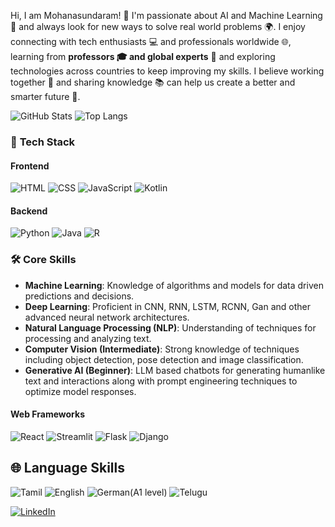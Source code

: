 
Hi, I am Mohanasundaram! 👋
I'm passionate about AI and Machine Learning 🤖 and always look for new ways to solve real world problems 🌍. I enjoy connecting with tech enthusiasts 💻 and professionals worldwide 🌐, learning from **professors 🎓 and global experts** 🌟 and exploring technologies across countries to keep improving my skills. I believe working together 🤝 and sharing knowledge 📚 can help us create a better and smarter future 🚀.

![GitHub Stats](https://github-readme-stats.vercel.app/api?username=MOHANsundar007&show_icons=true&count_private=true&hide_title=true)
![Top Langs](https://github-readme-stats.vercel.app/api/top-langs/?username=MOHANsundar007&layout=compact)

### 🚀 **Tech Stack**

#### **Frontend**
![HTML](https://img.shields.io/badge/HTML-E34F26?style=for-the-badge&logo=html5&logoColor=white) 
![CSS](https://img.shields.io/badge/CSS-1572B6?style=for-the-badge&logo=css3&logoColor=white) 
![JavaScript](https://img.shields.io/badge/JavaScript-F7DF1E?style=for-the-badge&logo=javascript&logoColor=black) 
![Kotlin](https://img.shields.io/badge/Kotlin-7F52FF?style=for-the-badge&logo=kotlin&logoColor=white)

#### **Backend**
![Python](https://img.shields.io/badge/Python-3776AB?style=for-the-badge&logo=python&logoColor=white) 
![Java](https://img.shields.io/badge/Java-007396?style=for-the-badge&logo=java&logoColor=white) 
![R](https://img.shields.io/badge/R-276DC3?style=for-the-badge&logo=r&logoColor=white)

### 🛠️ **Core Skills**
- **Machine Learning**: Knowledge of algorithms and models for data driven predictions and decisions.
- **Deep Learning**: Proficient in CNN, RNN, LSTM, RCNN, Gan and other advanced neural network architectures.
- **Natural Language Processing (NLP)**: Understanding of techniques for processing and analyzing text.
- **Computer Vision (Intermediate)**: Strong knowledge of techniques including object detection, pose detection and image classification.
- **Generative AI (Beginner)**: LLM based chatbots for generating humanlike text and interactions along with prompt engineering techniques to optimize model responses.

#### **Web Frameworks**
![React](https://img.shields.io/badge/React-61DAFB?style=flat&logo=react&logoColor=black) 
![Streamlit](https://img.shields.io/badge/Streamlit-FF4B4B?style=flat&logo=streamlit&logoColor=white) 
![Flask](https://img.shields.io/badge/Flask-000000?style=flat&logo=flask&logoColor=white) 
![Django](https://img.shields.io/badge/Django-092E20?style=flat&logo=django&logoColor=white) 

## 🌐 Language Skills
![Tamil](https://img.shields.io/badge/-Tamil-FF5722?style=flat&logo=googletranslate&logoColor=white)
![English](https://img.shields.io/badge/-English-007ACC?style=flat&logo=googletranslate&logoColor=white)
![German(A1 level)](https://img.shields.io/badge/-German(A1)-FFCE00?style=flat&logo=googletranslate&logoColor=black)
![Telugu](https://img.shields.io/badge/-Telugu-2196F3?style=flat&logo=googletranslate&logoColor=white)


[![LinkedIn](https://img.shields.io/badge/LinkedIn-0077B5?style=for-the-badge&logo=linkedin&logoColor=white)](https://www.linkedin.com/in/mohanasundaram-g-ai-ml-387b77259)




